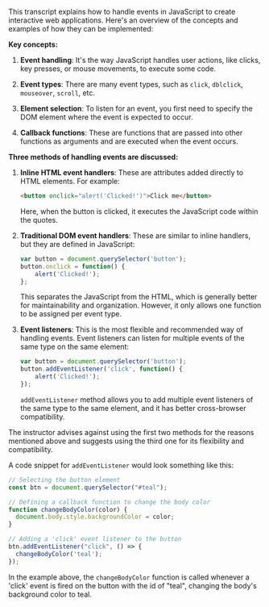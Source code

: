 This transcript explains how to handle events in JavaScript to create interactive web applications. Here's an overview of the concepts and examples of how they can be implemented:

**Key concepts:**

1. **Event handling**: It's the way JavaScript handles user actions, like clicks, key presses, or mouse movements, to execute some code. 

2. **Event types**: There are many event types, such as `click`, `dblclick`, `mouseover`, `scroll`, etc. 

3. **Element selection**: To listen for an event, you first need to specify the DOM element where the event is expected to occur.

4. **Callback functions**: These are functions that are passed into other functions as arguments and are executed when the event occurs.

**Three methods of handling events are discussed:**

1. **Inline HTML event handlers**: These are attributes added directly to HTML elements. For example:

    ```html
    <button onclick="alert('Clicked!')">Click me</button>
    ```

    Here, when the button is clicked, it executes the JavaScript code within the quotes.

2. **Traditional DOM event handlers**: These are similar to inline handlers, but they are defined in JavaScript:

    ```javascript
    var button = document.querySelector('button');
    button.onclick = function() {
        alert('Clicked!');
    };
    ```

    This separates the JavaScript from the HTML, which is generally better for maintainability and organization. However, it only allows one function to be assigned per event type.

3. **Event listeners**: This is the most flexible and recommended way of handling events. Event listeners can listen for multiple events of the same type on the same element:

    ```javascript
    var button = document.querySelector('button');
    button.addEventListener('click', function() {
        alert('Clicked!');
    });
    ```

    `addEventListener` method allows you to add multiple event listeners of the same type to the same element, and it has better cross-browser compatibility.

The instructor advises against using the first two methods for the reasons mentioned above and suggests using the third one for its flexibility and compatibility. 

A code snippet for `addEventListener` would look something like this:

```javascript
// Selecting the button element
const btn = document.querySelector("#teal");

// Defining a callback function to change the body color
function changeBodyColor(color) {
  document.body.style.backgroundColor = color;
}

// Adding a 'click' event listener to the button
btn.addEventListener("click", () => {
  changeBodyColor('teal');
});
```

In the example above, the `changeBodyColor` function is called whenever a 'click' event is fired on the button with the id of "teal", changing the body's background color to teal.